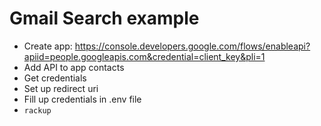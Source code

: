 # Gmail Search example

- Create app: https://console.developers.google.com/flows/enableapi?apiid=people.googleapis.com&credential=client_key&pli=1
- Add API to app contacts
- Get credentials
- Set up redirect uri
- Fill up credentials in .env file
- `rackup`